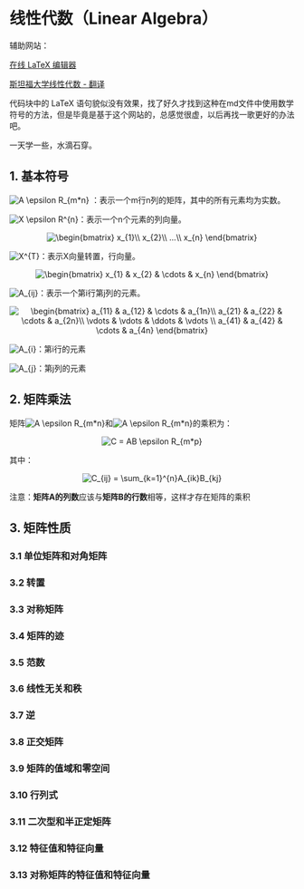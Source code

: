 ﻿# 线性代数（Linear Algebra）

辅助网站：

[在线 LaTeX 编辑器](https://link.jianshu.com/?t=https://www.codecogs.com/latex/eqneditor.php)

[斯坦福大学线性代数 - 翻译](https://blog.csdn.net/longxinchen_ml/article/details/51629328)

代码块中的 LaTeX 语句貌似没有效果，找了好久才找到这种在md文件中使用数学符号的方法，但是毕竟是基于这个网站的，总感觉很虚，以后再找一歌更好的办法吧。

一天学一些，水滴石穿。

## 1. 基本符号

<img src="https://latex.codecogs.com/png.latex?A&space;\epsilon&space;R_{m*n}" title="A \epsilon R_{m*n}" /> ：表示一个m行n列的矩阵，其中的所有元素均为实数。

<img src="https://latex.codecogs.com/png.latex?X&space;\epsilon&space;R^{n}" title="X \epsilon R^{n}" />：表示一个n个元素的列向量。

<center><img src="https://latex.codecogs.com/png.latex?\begin{bmatrix}&space;x_{1}\\&space;x_{2}\\&space;...\\&space;x_{n}&space;\end{bmatrix}" title="\begin{bmatrix} x_{1}\\ x_{2}\\ ...\\ x_{n} \end{bmatrix}" /></center>

<img src="https://latex.codecogs.com/png.latex?X^{T}" title="X^{T}" />：表示X向量转置，行向量。

<center><img src="https://latex.codecogs.com/png.latex?\begin{bmatrix}&space;x_{1}&space;&&space;x_{2}&space;&&space;\cdots&space;&&space;x_{n}&space;\end{bmatrix}" title="\begin{bmatrix} x_{1} & x_{2} & \cdots & x_{n} \end{bmatrix}" /></center>

<img src="https://latex.codecogs.com/png.latex?A_{ij}" title="A_{ij}" />：表示一个第i行第j列的元素。

<center><img src="https://latex.codecogs.com/png.latex?\begin{bmatrix}&space;a_{11}&space;&&space;a_{12}&space;&&space;\cdots&space;&&space;a_{1n}\\&space;a_{21}&space;&&space;a_{22}&space;&&space;\cdots&space;&&space;a_{2n}\\&space;\vdots&space;&&space;\vdots&space;&&space;\ddots&space;&&space;\vdots&space;\\&space;a_{41}&space;&&space;a_{42}&space;&&space;\cdots&space;&&space;a_{4n}&space;\end{bmatrix}" title="\begin{bmatrix} a_{11} & a_{12} & \cdots & a_{1n}\\ a_{21} & a_{22} & \cdots & a_{2n}\\ \vdots & \vdots & \ddots & \vdots \\ a_{41} & a_{42} & \cdots & a_{4n} \end{bmatrix}" /></center>

<img src="https://latex.codecogs.com/png.latex?A_{i}" title="A_{i}" />：第i行的元素

<img src="https://latex.codecogs.com/png.latex?A_{j}" title="A_{j}" />：第j列的元素

## 2. 矩阵乘法

矩阵<img src="https://latex.codecogs.com/png.latex?A&space;\epsilon&space;R_{m*n}" title="A \epsilon R_{m*n}" />和<img src="https://latex.codecogs.com/png.latex?B&space;\epsilon&space;R_{n*p}" title="A \epsilon R_{m*n}" />的乘积为：

<center><img src="https://latex.codecogs.com/png.latex?C&space;=&space;AB&space;\epsilon&space;R_{m*p}" title="C = AB \epsilon R_{m*p}" /></center>

其中：

<center><img src="https://latex.codecogs.com/png.latex?C_{ij}&space;=&space;\sum_{k=1}^{n}A_{ik}B_{kj}" title="C_{ij} = \sum_{k=1}^{n}A_{ik}B_{kj}" /></center>

注意：**矩阵A的列数**应该与**矩阵B的行数**相等，这样才存在矩阵的乘积

## 3. 矩阵性质

### 3.1 单位矩阵和对角矩阵

### 3.2 转置

### 3.3 对称矩阵

### 3.4 矩阵的迹

### 3.5 范数

### 3.6 线性无关和秩

### 3.7 逆

### 3.8 正交矩阵

### 3.9 矩阵的值域和零空间

### 3.10 行列式

### 3.11 二次型和半正定矩阵

### 3.12 特征值和特征向量

### 3.13 对称矩阵的特征值和特征向量


